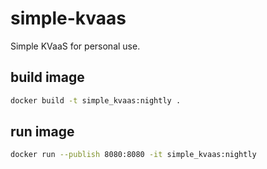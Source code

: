# simple-kvaas
Simple KVaaS for personal use.

## build image
```bash
docker build -t simple_kvaas:nightly .
```

## run image
```bash
docker run --publish 8080:8080 -it simple_kvaas:nightly
```